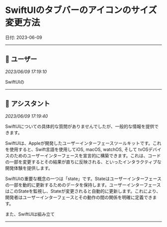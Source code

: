 # SwiftUIのタブバーのアイコンのサイズ変更方法

日付: 2023-06-09

---

## 👤 ユーザー
*2023/06/09 17:19:10*

SwiftUIの

---

## 🤖 アシスタント
*2023/06/09 17:19:40*

SwiftUIについての具体的な質問がありませんでしたが、一般的な情報を提供できます。

SwiftUIは、Appleが開発したユーザーインターフェースツールキットです。これを使用すると、Swift言語を使用してiOS, macOS, watchOS, そして tvOSデバイスのためのユーザーインターフェースを宣言的に構築できます。これは、コードの一部を変更するとその結果が直ちに反映される、といったインタラクティブな開発体験を提供します。

SwiftUIの重要な概念の一つは「state」です。Stateはユーザーインターフェースの一部を動的に更新するためのデータを保持します。ユーザーインターフェースはこのStateを監視し、Stateが変更されると自動的に更新します。これにより、開発者はユーザーインターフェースとその動作の間の関係を明確に定義できます。

また、SwiftUIは組み立て

---
